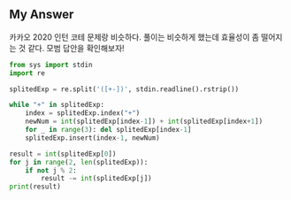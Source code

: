 
## My Answer
카카오 2020 인턴 코테 문제랑 비슷하다. 
풀이는 비슷하게 했는데 효율성이 좀 떨어지는 것 같다. 모범 답안을 확인해보자!
```python
from sys import stdin
import re

splitedExp = re.split('([+-])', stdin.readline().rstrip())

while "+" in splitedExp:
    index = splitedExp.index("+")
    newNum = int(splitedExp[index-1]) + int(splitedExp[index+1])
    for _ in range(3): del splitedExp[index-1]
    splitedExp.insert(index-1, newNum)

result = int(splitedExp[0])
for j in range(2, len(splitedExp)):
    if not j % 2:
        result -= int(splitedExp[j])
print(result)
```
